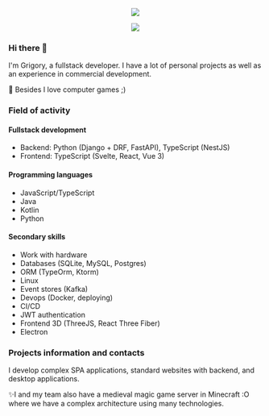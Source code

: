 <p align="center">
  <!-- Typing SVG by DenverCoder1 - https://github.com/DenverCoder1/readme-typing-svg -->
  <a href="https://github.com/DenverCoder1/readme-typing-svg">
    <img src="https://readme-typing-svg.demolab.com/?lines=Hi!%20I'm%20Grigory&font=Fira%20Code&center=true&width=440&height=45&color=27ae60&vCenter=true&duration=1&repeat=false&pause=1000&size=22" /></a>
</p>

<p align="center">
  <!-- Typing SVG by DenverCoder1 - https://github.com/DenverCoder1/readme-typing-svg -->
  <a href="https://github.com/DenverCoder1/readme-typing-svg">
    <img src="https://readme-typing-svg.demolab.com/?lines=Full%20stack%20developer;3%2B%20years%20of%20experience;Always%20learning&font=Fira%20Code&center=true&width=440&height=45&color=27ae60&vCenter=true&duration=2500&pause=1000&size=22" /></a>
</p>

### Hi there 👋

I'm Grigory, a fullstack developer. I have a lot of personal projects as well as an experience in commercial development.

🚀 Besides I love computer games ;)


### Field of activity

#### Fullstack development
- Backend: Python (Django + DRF, FastAPI), TypeScript (NestJS)
- Frontend: TypeScript (Svelte, React, Vue 3)

#### Programming languages
- JavaScript/TypeScript
- Java
- Kotlin
- Python

#### Secondary skills

- Work with hardware
- Databases (SQLite, MySQL, Postgres)
- ORM (TypeOrm, Ktorm)
- Linux
- Event stores (Kafka)
- Devops (Docker, deploying)
- CI/CD
- JWT authentication
- Frontend 3D (ThreeJS, React Three Fiber)
- Electron

### Projects information and contacts

I develop complex SPA applications, standard websites with backend, and desktop applications.

✨I and my team also have a medieval magic game server in Minecraft :O where we have a complex architecture using many technologies.
